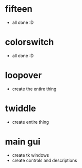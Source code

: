 # fifteen

- all done :D

# colorswitch

- all done :D

# loopover

- create the entire thing 

# twiddle

- create entire thing

# main gui

- create tk windows
- create controls and descriptions


